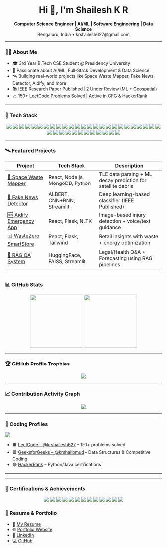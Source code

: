 <h1 align="center">Hi 👋, I'm Shailesh K R</h1>
<p align="center">
  <strong>Computer Science Engineer | AI/ML | Software Engineering | Data Science</strong><br>
  Bengaluru, India • krshailesh627@gmail.com
</p>

---

### 👨‍💻 About Me

- 🎓 3rd Year B.Tech CSE Student @ Presidency University
- 🤖 Passionate about AI/ML, Full-Stack Development & Data Science
- 🛰️ Building real-world projects like Space Waste Mapper, Fake News Detector, Aidify, and more
- 📚 IEEE Research Paper Published | 2 Under Review (ML + Geospatial)
- 📈 150+ LeetCode Problems Solved | Active in GFG & HackerRank

---

### 🧠 Tech Stack

<p align="center">

  <!-- Languages -->
  <img src="https://img.shields.io/badge/Python-3670A0?style=flat&logo=python&logoColor=ffdd54"/>
  <img src="https://img.shields.io/badge/Java-ED8B00?style=flat&logo=openjdk&logoColor=white"/>
  <img src="https://img.shields.io/badge/C++-00599C?style=flat&logo=c%2B%2B&logoColor=white"/>
  <img src="https://img.shields.io/badge/JavaScript-F7DF1E?style=flat&logo=javascript&logoColor=black"/>
  <img src="https://img.shields.io/badge/HTML5-E34F26?style=flat&logo=html5&logoColor=white"/>
  <img src="https://img.shields.io/badge/CSS3-1572B6?style=flat&logo=css3&logoColor=white"/>

  <!-- Web / Backend -->
  <img src="https://img.shields.io/badge/React-61DAFB?style=flat&logo=react&logoColor=black"/>
  <img src="https://img.shields.io/badge/Node.js-339933?style=flat&logo=nodedotjs&logoColor=white"/>
  <img src="https://img.shields.io/badge/Express.js-000000?style=flat&logo=express&logoColor=white"/>
  <img src="https://img.shields.io/badge/Flask-000000?style=flat&logo=flask&logoColor=white"/>
  <img src="https://img.shields.io/badge/FastAPI-005571?style=flat&logo=fastapi&logoColor=white"/>
  <img src="https://img.shields.io/badge/Streamlit-FF4B4B?style=flat&logo=streamlit&logoColor=white"/>
  <img src="https://img.shields.io/badge/Tailwind_CSS-38B2AC?style=flat&logo=tailwind-css&logoColor=white"/>

  <!-- ML / AI -->
  <img src="https://img.shields.io/badge/TensorFlow-FF6F00?style=flat&logo=tensorflow&logoColor=white"/>
  <img src="https://img.shields.io/badge/PyTorch-EE4C2C?style=flat&logo=pytorch&logoColor=white"/>
  <img src="https://img.shields.io/badge/Keras-D00000?style=flat&logo=keras&logoColor=white"/>
  <img src="https://img.shields.io/badge/scikit--learn-F7931E?style=flat&logo=scikit-learn&logoColor=white"/>
  <img src="https://img.shields.io/badge/HuggingFace-FFD21F?style=flat&logo=huggingface&logoColor=black"/>
  <img src="https://img.shields.io/badge/LangChain-000000?style=flat"/>
  <img src="https://img.shields.io/badge/RAG-4B8BBE?style=flat"/>
  <img src="https://img.shields.io/badge/NLTK-9E9E9E?style=flat"/>

  <!-- Databases -->
  <img src="https://img.shields.io/badge/MongoDB-47A248?style=flat&logo=mongodb&logoColor=white"/>
  <img src="https://img.shields.io/badge/MySQL-4479A1?style=flat&logo=mysql&logoColor=white"/>
  <img src="https://img.shields.io/badge/Hive-F7C933?style=flat&logo=apache-hive&logoColor=black"/>

  <!-- Cloud & Tools -->
  <img src="https://img.shields.io/badge/Git-F05032?style=flat&logo=git&logoColor=white"/>
  <img src="https://img.shields.io/badge/GitHub-181717?style=flat&logo=github&logoColor=white"/>
  <img src="https://img.shields.io/badge/Google_Cloud-4285F4?style=flat&logo=google-cloud&logoColor=white"/>
  <img src="https://img.shields.io/badge/AWS-232F3E?style=flat&logo=amazon-aws&logoColor=white"/>
  <img src="https://img.shields.io/badge/IBM_Watson-00AEEF?style=flat&logo=ibmwatson&logoColor=white"/>
  <img src="https://img.shields.io/badge/Hadoop-66CCFF?style=flat&logo=apache-hadoop&logoColor=black"/>
  <img src="https://img.shields.io/badge/VS_Code-007ACC?style=flat&logo=visual-studio-code&logoColor=white"/>
  <img src="https://img.shields.io/badge/Postman-FF6C37?style=flat&logo=postman&logoColor=white"/>
  <img src="https://img.shields.io/badge/Docker-2496ED?style=flat&logo=docker&logoColor=white"/>
  <img src="https://img.shields.io/badge/Linux-FCC624?style=flat&logo=linux&logoColor=black"/>
  <img src="https://img.shields.io/badge/CI%2FCD-0A0?style=flat&logo=githubactions&logoColor=white"/>

  <!-- Visualization -->
  <img src="https://img.shields.io/badge/Tableau-E97627?style=flat&logo=tableau&logoColor=white"/>
  <img src="https://img.shields.io/badge/PowerBI-F2C811?style=flat&logo=powerbi&logoColor=black"/>

</p>

---

### 🛰️ Featured Projects

| Project | Tech Stack | Description |
|--------|------------|-------------|
| [🚀 Space Waste Mapper](https://space-waste-mapper.vercel.app/) | React, Node.js, MongoDB, Python | TLE data parsing + ML decay prediction for satellite debris |
| [🧠 Fake News Detector](https://github.com/Shailesh7772/Real-Time-Detection-of-Fake-News-Using-Deep-Learning-Techniques) | ALBERT, CNN+RNN, Streamlit | Deep learning-based classifier (IEEE Published) |
| [🆘 Aidify Emergency App](https://aidify-emergencyaidapp.netlify.app/) | React, Flask, NLTK | Image-based injury detection + voice/text guidance |
| [📊 WasteZero SmartStore](https://github.com/Shailesh7772/wastezero-smartstore-lite) | React, Flask, Tailwind | Retail insights with waste + energy optimization |
| [🧪 RAG QA System](https://rag-q-a-and-forecasting-bl9alxlhbgadxdzrthspot.streamlit.app/) | HuggingFace, FAISS, Streamlit | Legal/Health Q&A + Forecasting using RAG pipelines |

---

### 📊 GitHub Stats

<p align="center">
  <img src="https://github-readme-stats.vercel.app/api?username=Shailesh7772&show_icons=true&theme=radical" height="170"/>
  <img src="https://github-readme-stats.vercel.app/api/top-langs/?username=Shailesh7772&layout=compact&theme=radical" height="170"/>
</p>

---

### 🏆 GitHub Profile Trophies

<p align="center">
  <img src="https://github-profile-trophy.vercel.app/?username=Shailesh7772&theme=algolia&row=1&margin-w=15" />
</p>

---

### 📈 Contribution Activity Graph

<p align="center">
  <img src="https://github-readme-activity-graph.vercel.app/graph?username=Shailesh7772&theme=rogue" />
</p>

---

### 🧩 Coding Profiles

<p align="left">
  <img src="https://img.shields.io/badge/LeetCode-50 Days Streak-F89F1B?style=for-the-badge&logo=leetcode&logoColor=white"/>
</p>

- 🟧 [LeetCode – @krshailesh627](https://leetcode.com/u/krshailesh627/) – 150+ problems solved  
- 🟩 [GeeksforGeeks – @krshailbmud](https://www.geeksforgeeks.org/user/krshailbmud/) – Data Structures & Competitive Coding  
- 🟢 [HackerRank](https://www.hackerrank.com/) – Python/Java certifications

---

---

### 📜 Certifications & Achievements

<p align="center">

  <!-- Coding -->
  <img src="https://img.shields.io/badge/150%2B%20LeetCode%20Problems%20Solved-F89F1B?style=for-the-badge&logo=leetcode&logoColor=white"/>
  <img src="https://img.shields.io/badge/50%20Days%20LeetCode%20Streak-F89F1B?style=for-the-badge&logo=leetcode&logoColor=white"/>
  <img src="https://img.shields.io/badge/GFG%20CP%20Participant-28A745?style=for-the-badge&logo=geeksforgeeks&logoColor=white"/>
  <img src="https://img.shields.io/badge/HackerRank%20Python%20Certified-2EC866?style=for-the-badge&logo=hackerrank&logoColor=white"/>
  <img src="https://img.shields.io/badge/100%20Days%20of%20Code%20Completed-000000?style=for-the-badge&logo=github&logoColor=white"/>

  <!-- Hackathons & Competitions -->
  <img src="https://img.shields.io/badge/Smart%20India%20Hackathon%202024%20%7C%20Internal%20Round%20Winner-FF5722?style=for-the-badge"/>
  <img src="https://img.shields.io/badge/Top%205%25%20in%20BuildWithIndia%20Hackathon-4A90E2?style=for-the-badge"/>
  <img src="https://img.shields.io/badge/National%20Tech%20Fest%20Rank%20Holder-673AB7?style=for-the-badge"/>
  <img src="https://img.shields.io/badge/IEEE%20Published%20Author-1565C0?style=for-the-badge&logo=ieee&logoColor=white"/>

  <!-- Courses -->
  <img src="https://img.shields.io/badge/IBM%20Data%20Science%20Certificate-00B3EC?style=for-the-badge&logo=ibm&logoColor=white"/>
  <img src="https://img.shields.io/badge/Google%20Data%20Foundations%20Course-4285F4?style=for-the-badge&logo=google&logoColor=white"/>
  <img src="https://img.shields.io/badge/Udemy%20Python%20Web%20Bootcamp-A435F0?style=for-the-badge&logo=udemy&logoColor=white"/>
  <img src="https://img.shields.io/badge/Mastering%20DSA%20on%20Udemy-5C2D91?style=for-the-badge&logo=udemy&logoColor=white"/>

</p>


### 📄 Resume & Portfolio

- 📌 [My Resume](https://shailesh-portfolio1.netlify.app/resume.pdf)
- 🌐 [Portfolio Website](https://shailesh-portfolio1.netlify.app/)
- 🔗 [LinkedIn](https://www.linkedin.com/in/shailesh-kr-1a7a06256/)
- 💻 [GitHub](https://github.com/Shailesh7772)
